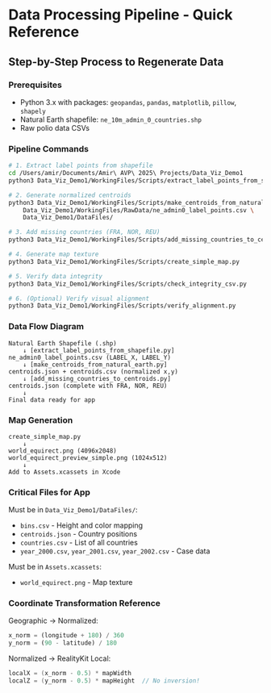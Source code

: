 # Data Processing Pipeline - Quick Reference

## Step-by-Step Process to Regenerate Data

### Prerequisites
- Python 3.x with packages: `geopandas`, `pandas`, `matplotlib`, `pillow`, `shapely`
- Natural Earth shapefile: `ne_10m_admin_0_countries.shp`
- Raw polio data CSVs

### Pipeline Commands

```bash
# 1. Extract label points from shapefile
cd /Users/amir/Documents/Amir\ AVP\ 2025\ Projects/Data_Viz_Demo1
python3 Data_Viz_Demo1/WorkingFiles/Scripts/extract_label_points_from_shapefile.py

# 2. Generate normalized centroids
python3 Data_Viz_Demo1/WorkingFiles/Scripts/make_centroids_from_natural_earth.py \
    Data_Viz_Demo1/WorkingFiles/RawData/ne_admin0_label_points.csv \
    Data_Viz_Demo1/DataFiles/

# 3. Add missing countries (FRA, NOR, REU)
python3 Data_Viz_Demo1/WorkingFiles/Scripts/add_missing_countries_to_centroids.py

# 4. Generate map texture
python3 Data_Viz_Demo1/WorkingFiles/Scripts/create_simple_map.py

# 5. Verify data integrity
python3 Data_Viz_Demo1/WorkingFiles/Scripts/check_integrity_csv.py

# 6. (Optional) Verify visual alignment
python3 Data_Viz_Demo1/WorkingFiles/Scripts/verify_alignment.py
```

### Data Flow Diagram

```
Natural Earth Shapefile (.shp)
    ↓ [extract_label_points_from_shapefile.py]
ne_admin0_label_points.csv (LABEL_X, LABEL_Y)
    ↓ [make_centroids_from_natural_earth.py]
centroids.json + centroids.csv (normalized x,y)
    ↓ [add_missing_countries_to_centroids.py]
centroids.json (complete with FRA, NOR, REU)
    ↓
Final data ready for app
```

### Map Generation

```
create_simple_map.py
    ↓
world_equirect.png (4096x2048)
world_equirect_preview_simple.png (1024x512)
    ↓
Add to Assets.xcassets in Xcode
```

### Critical Files for App

Must be in `Data_Viz_Demo1/DataFiles/`:
- `bins.csv` - Height and color mapping
- `centroids.json` - Country positions
- `countries.csv` - List of all countries
- `year_2000.csv`, `year_2001.csv`, `year_2002.csv` - Case data

Must be in `Assets.xcassets`:
- `world_equirect.png` - Map texture

### Coordinate Transformation Reference

Geographic → Normalized:
```python
x_norm = (longitude + 180) / 360
y_norm = (90 - latitude) / 180
```

Normalized → RealityKit Local:
```swift
localX = (x_norm - 0.5) * mapWidth
localZ = (y_norm - 0.5) * mapHeight  // No inversion!
```
